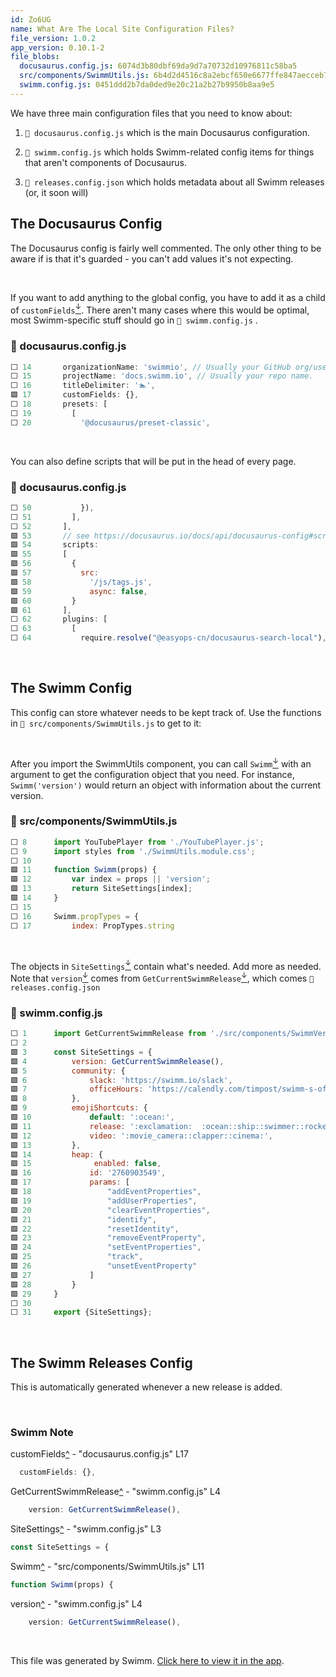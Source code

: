 ```yaml
---
id: Zo6UG
name: What Are The Local Site Configuration Files?
file_version: 1.0.2
app_version: 0.10.1-2
file_blobs:
  docusaurus.config.js: 6074d3b80dbf69da9d7a70732d10976811c58ba5
  src/components/SwimmUtils.js: 6b4d2d4516c8a2ebcf650e6677ffe847aecceb7b
  swimm.config.js: 0451ddd2b7da0ded9e20c21a2b27b9950b8aa9e5
---
```


We have three main configuration files that you need to know about:

1.  `📄 docusaurus.config.js` which is the main Docusaurus configuration.
    
2.  `📄 swimm.config.js` which holds Swimm-related config items for things that aren't components of Docusaurus.
    
3.  `📄 releases.config.json` which holds metadata about all Swimm releases (or, it soon will)
    

## The Docusaurus Config

The Docusaurus config is fairly well commented. The only other thing to be aware if is that it's guarded - you can't add values it's not expecting.

<br/>

If you want to add anything to the global config, you have to add it as a child of `customFields`[<sup id="1b4Gb8">↓</sup>](#f-1b4Gb8). There aren't many cases where this would be optimal, most Swimm-specific stuff should go in `📄 swimm.config.js` .
<!-- NOTE-swimm-snippet: the lines below link your snippet to Swimm -->
### 📄 docusaurus.config.js
```javascript
⬜ 14       organizationName: 'swimmio', // Usually your GitHub org/user name.
⬜ 15       projectName: 'docs.swimm.io', // Usually your repo name.
⬜ 16       titleDelimiter: '🏊',
🟩 17       customFields: {},
⬜ 18       presets: [
⬜ 19         [
⬜ 20           '@docusaurus/preset-classic',
```

<br/>

You can also define scripts that will be put in the head of every page.
<!-- NOTE-swimm-snippet: the lines below link your snippet to Swimm -->
### 📄 docusaurus.config.js
```javascript
⬜ 50           }),
⬜ 51         ],
⬜ 52       ],
🟩 53       // see https://docusaurus.io/docs/api/docusaurus-config#scripts
🟩 54       scripts: 
🟩 55       [
🟩 56         {
🟩 57           src:
🟩 58             '/js/tags.js',
🟩 59             async: false,
🟩 60         }
🟩 61       ],
⬜ 62       plugins: [
⬜ 63         [
⬜ 64           require.resolve("@easyops-cn/docusaurus-search-local"),
```

<br/>

## The Swimm Config

This config can store whatever needs to be kept track of. Use the functions in `📄 src/components/SwimmUtils.js` to get to it:

<br/>

After you import the SwimmUtils component, you can call `Swimm`[<sup id="Z1bdEdk">↓</sup>](#f-Z1bdEdk) with an argument to get the configuration object that you need. For instance, `Swimm('version')` would return an object with information about the current version.
<!-- NOTE-swimm-snippet: the lines below link your snippet to Swimm -->
### 📄 src/components/SwimmUtils.js
```javascript
⬜ 8      import YouTubePlayer from './YouTubePlayer.js';
⬜ 9      import styles from './SwimmUtils.module.css';
⬜ 10     
🟩 11     function Swimm(props) {
🟩 12         var index = props || 'version';
🟩 13         return SiteSettings[index];
🟩 14     }
⬜ 15     
⬜ 16     Swimm.propTypes = {
⬜ 17         index: PropTypes.string
```

<br/>

The objects in `SiteSettings`[<sup id="28FeRl">↓</sup>](#f-28FeRl) contain what's needed. Add more as needed. Note that `version`[<sup id="Z2cFg3m">↓</sup>](#f-Z2cFg3m) comes from `GetCurrentSwimmRelease`[<sup id="1j2puY">↓</sup>](#f-1j2puY), which comes `📄 releases.config.json`
<!-- NOTE-swimm-snippet: the lines below link your snippet to Swimm -->
### 📄 swimm.config.js
```javascript
⬜ 1      import GetCurrentSwimmRelease from './src/components/SwimmVersions.js';
⬜ 2      
🟩 3      const SiteSettings = {
🟩 4          version: GetCurrentSwimmRelease(),
🟩 5          community: {
🟩 6              slack: 'https://swimm.io/slack',
🟩 7              officeHours: 'https://calendly.com/timpost/swimm-s-office-hours-with-tim-post',
🟩 8          },
🟩 9          emojiShortcuts: {
🟩 10             default: ':ocean:',
🟩 11             release: ':exclamation:  :ocean::ship::swimmer::rocket::new::boom::tada::sparkles:',
🟩 12             video: ':movie_camera::clapper::cinema:',
🟩 13         },
🟩 14         heap: {
🟩 15              enabled: false,
🟩 16             id: '2760903549',
🟩 17             params: [
🟩 18                 "addEventProperties", 
🟩 19                 "addUserProperties", 
🟩 20                 "clearEventProperties", 
🟩 21                 "identify", 
🟩 22                 "resetIdentity", 
🟩 23                 "removeEventProperty", 
🟩 24                 "setEventProperties", 
🟩 25                 "track", 
🟩 26                 "unsetEventProperty"
🟩 27             ]
🟩 28         }
🟩 29     }
⬜ 30     
⬜ 31     export {SiteSettings};
```

<br/>

## The Swimm Releases Config

This is automatically generated whenever a new release is added.

<br/>

<!-- THIS IS AN AUTOGENERATED SECTION. DO NOT EDIT THIS SECTION DIRECTLY -->
### Swimm Note

<span id="f-1b4Gb8">customFields</span>[^](#1b4Gb8) - "docusaurus.config.js" L17
```javascript
  customFields: {},
```

<span id="f-1j2puY">GetCurrentSwimmRelease</span>[^](#1j2puY) - "swimm.config.js" L4
```javascript
    version: GetCurrentSwimmRelease(),
```

<span id="f-28FeRl">SiteSettings</span>[^](#28FeRl) - "swimm.config.js" L3
```javascript
const SiteSettings = {
```

<span id="f-Z1bdEdk">Swimm</span>[^](#Z1bdEdk) - "src/components/SwimmUtils.js" L11
```javascript
function Swimm(props) {
```

<span id="f-Z2cFg3m">version</span>[^](#Z2cFg3m) - "swimm.config.js" L4
```javascript
    version: GetCurrentSwimmRelease(),
```

<br/>

This file was generated by Swimm. [Click here to view it in the app](https://app.swimm.io/repos/Z2l0aHViJTNBJTNBZG9jcy5zd2ltbS5pbyUzQSUzQXN3aW1taW8=/docs/Zo6UG).